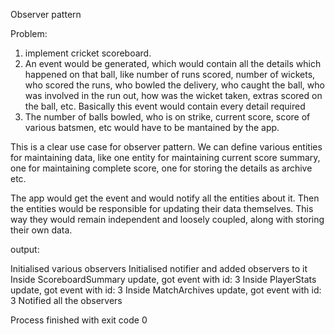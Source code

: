 Observer pattern

Problem:
1. implement cricket scoreboard.
2. An event would be generated, which would contain all the details which happened
on that ball, like number of runs scored, number of wickets, who scored the runs, who bowled the delivery, who
caught the ball, who was involved in the run out, how was the wicket taken, extras scored on the ball, etc. Basically
this event would contain every detail required
3. The number of balls bowled, who is on strike, current score, score of various batsmen, etc would have to be mantained
by the app.



This is a clear use case for observer pattern. We can define various entities for maintaining data, like one entity for
maintaining current score summary, one for maintaining complete score, one for storing the details as archive etc.

The app would get the event and would notify all the entities about it. Then the entities would be responsible for
updating their data themselves. This way they would remain independent and loosely coupled, along with storing
their own data.


output:

Initialised various observers
Initialised notifier and added observers to it
Inside ScoreboardSummary update, got event with id: 3
Inside PlayerStats update, got event with id: 3
Inside MatchArchives update, got event with id: 3
Notified all the observers

Process finished with exit code 0